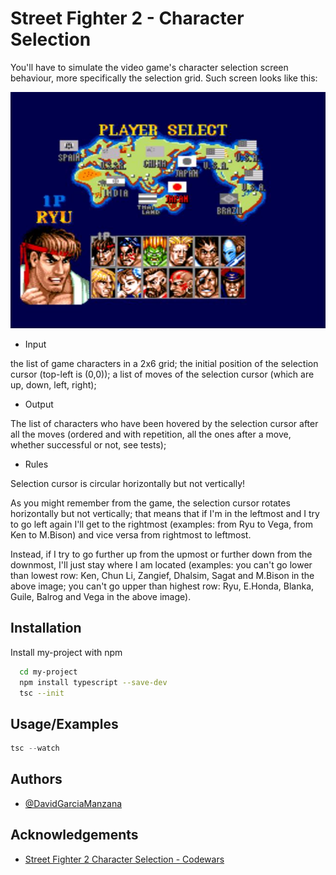 # Street Fighter 2 - Character Selection

You'll have to simulate the video game's character selection screen behaviour, more specifically the selection grid. Such screen looks like this:

<p align="center">
  <img src="img/sf.jpg" alt="Street Fighter Character Selection Screen" title="SF Char Select">
</p>

- Input

the list of game characters in a 2x6 grid;
the initial position of the selection cursor (top-left is (0,0));
a list of moves of the selection cursor (which are up, down, left, right);

- Output

The list of characters who have been hovered by the selection cursor after all the moves (ordered and with repetition, all the ones after a move, whether successful or not, see tests);


- Rules

Selection cursor is circular horizontally but not vertically!

As you might remember from the game, the selection cursor rotates horizontally but not vertically; that means that if I'm in the leftmost and I try to go left again I'll get to the rightmost (examples: from Ryu to Vega, from Ken to M.Bison) and vice versa from rightmost to leftmost.

Instead, if I try to go further up from the upmost or further down from the downmost, I'll just stay where I am located (examples: you can't go lower than lowest row: Ken, Chun Li, Zangief, Dhalsim, Sagat and M.Bison in the above image; you can't go upper than highest row: Ryu, E.Honda, Blanka, Guile, Balrog and Vega in the above image).

## Installation

Install my-project with npm

```bash
  cd my-project
  npm install typescript --save-dev
  tsc --init
```
    
## Usage/Examples

```javascript
tsc --watch
```


## Authors

- [@DavidGarciaManzana](https://github.com/DavidGarciaManzana)


## Acknowledgements

 - [Street Fighter 2 Character Selection - Codewars](https://www.codewars.com/kata/5853213063adbd1b9b0000be)


